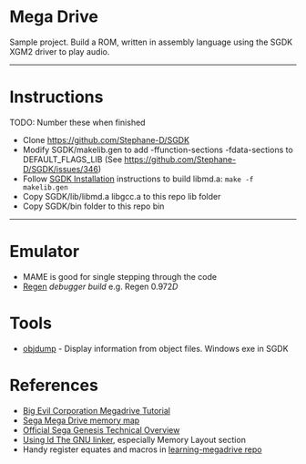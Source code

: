 # Mega Drive

Sample project. Build a ROM, written in assembly language using the SGDK XGM2 driver to play audio.

------------------------------------------------------------------------------------------------------

# Instructions

TODO: Number these when finished

- Clone https://github.com/Stephane-D/SGDK
- Modify SGDK/makelib.gen to add -ffunction-sections -fdata-sections to DEFAULT_FLAGS_LIB (See https://github.com/Stephane-D/SGDK/issues/346)
- Follow [SGDK Installation](https://github.com/Stephane-D/SGDK/wiki/SGDK-Installation) instructions to build libmd.a: `make -f makelib.gen`
- Copy SGDK/lib/libmd.a libgcc.a to this repo lib folder
- Copy SGDK/bin folder to this repo bin

------------------------------------------------------------------------------------------------------

# Emulator

- MAME is good for single stepping through the code
- [Regen](http://aamirm.hacking-cult.org/www/regen.html) *debugger build* e.g. Regen 0.972*D*

# Tools

- [objdump](https://web.mit.edu/gnu/doc/html/binutils_5.html) - Display information from object files. Windows exe in SGDK

# References

- [Big Evil Corporation Megadrive Tutorial](https://blog.bigevilcorporation.co.uk/2012/02/28/sega-megadrive-1-getting-started/)
- [Sega Mega Drive memory map](https://segaretro.org/Sega_Mega_Drive/Memory_map)
- [Official Sega Genesis Technical Overview](http://xi6.com/files/sega2f.html)
- [Using ld The GNU linker](https://ftp.gnu.org/old-gnu/Manuals/ld-2.9.1/html_chapter/ld_toc.html), especially Memory Layout section
- Handy register equates and macros in [learning-megadrive repo](https://github.com/sroccaserra/learning-megadrive/blob/master/src/system.asm)
